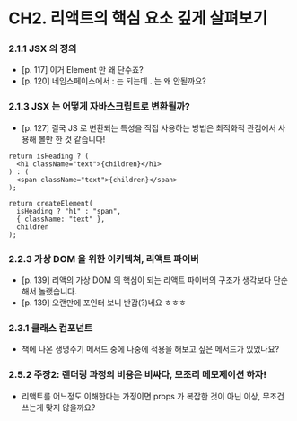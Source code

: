 # CH2. 리액트의 핵심 요소 깊게 살펴보기

### 2.1.1 JSX 의 정의

- [p. 117] 이거 Element 만 왜 단수죠?
- [p. 120] 네임스페이스에서 : 는 되는데 . 는 왜 안될까요?

### 2.1.3 JSX 는 어떻게 자바스크립트로 변환될까?

- [p. 127] 결국 JS 로 변환되는 특성을 직접 사용하는 방법은 최적화적 관점에서 사용해 볼만 한 것 같습니다!

```tsx
return isHeading ? (
  <h1 className="text">{children}</h1>
) : (
  <span className="text">{children}</span>
);

return createElement(
  isHeading ? "h1" : "span",
  { className: "text" },
  children
);
```

### 2.2.3 가상 DOM 을 위한 이키텍쳐, 리액트 파이버

- [p. 139] 리액의 가상 DOM 의 핵심이 되는 리액트 파이버의 구조가 생각보다 단순해서 놀랬습니다.
- [p. 139] 오랜만에 포인터 보니 반갑(?)네요 ㅎㅎㅎ

### 2.3.1 클래스 컴포넌트

- 책에 나온 생명주기 메서드 중에 나중에 적용을 해보고 싶은 메서드가 있었나요?

### 2.5.2 주장2: 렌더링 과정의 비용은 비싸다, 모조리 메모제이션 하자!

- 리액트를 어느정도 이해한다는 가정이면 props 가 복잡한 것이 아닌 이상, 무조건 쓰는게 맞지 않을까요?
